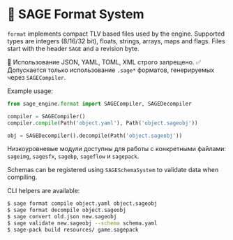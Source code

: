 # 📘 SAGE Format System

`format` implements compact TLV based files used by the engine. Supported types
are integers (8/16/32 bit), floats, strings, arrays, maps and flags. Files start
with the header `SAGE` and a revision byte.

🚫 Использование JSON, YAML, TOML, XML строго запрещено.
✅ Допускается только использование `.sage*` форматов, генерируемых через `SAGECompiler`.

Example usage:

```python
from sage_engine.format import SAGECompiler, SAGEDecompiler

compiler = SAGECompiler()
compiler.compile(Path('object.yaml'), Path('object.sageobj'))

obj = SAGEDecompiler().decompile(Path('object.sageobj'))
```

Низкоуровневые модули доступны для работы с конкретными файлами:
`sageimg`, `sagesfx`, `sagebp`, `sageflow` и `sagepack`.

Schemas can be registered using `SAGESchemaSystem` to validate data when
compiling.

CLI helpers are available:

```bash
$ sage format compile object.yaml object.sageobj
$ sage format decompile object.sageobj
$ sage convert old.json new.sageobj
$ sage validate new.sageobj --schema schema.yaml
$ sage-pack build resources/ game.sagepack
```
